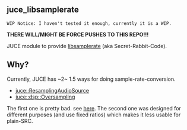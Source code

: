 juce_libsamplerate
------------------

```
WIP Notice: I haven't tested it enough, currently it is a WIP.

```

__THERE WILL/MIGHT BE FORCE PUSHES TO THIS REPO!!!__



JUCE module to provide [libsamplerate](http://www.mega-nerd.com/SRC/) (aka Secret-Rabbit-Code).


Why?
----
Currently,
JUCE has ~2~ 1.5 ways for doing sample-rate-conversion.

- [juce::ResamplingAudioSource](https://docs.juce.com/master/classResamplingAudioSource.html)
- [juce::dsp::Oversampling](https://docs.juce.com/master/classdsp_1_1Oversampling.html#details)

The first one is pretty bad. see [here](http://src.infinitewave.ca/).
The second one was designed for different purposes (and use fixed ratios) which makes it less usable for plain-SRC.
